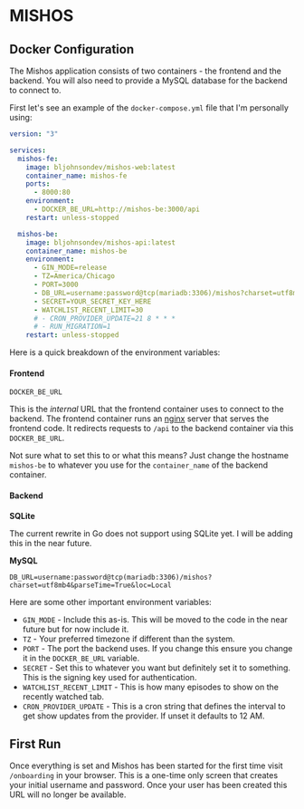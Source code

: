 # MISHOS

## Docker Configuration

The Mishos application consists of two containers - the frontend and the backend.  You will also need to provide a MySQL database for the backend to connect to.

First let's see an example of the `docker-compose.yml` file that I'm personally using:

```yaml
version: "3"

services:
  mishos-fe:
    image: bljohnsondev/mishos-web:latest
    container_name: mishos-fe
    ports:
      - 8000:80
    environment:
      - DOCKER_BE_URL=http://mishos-be:3000/api
    restart: unless-stopped

  mishos-be:
    image: bljohnsondev/mishos-api:latest
    container_name: mishos-be
    environment:
      - GIN_MODE=release
      - TZ=America/Chicago
      - PORT=3000
      - DB_URL=username:password@tcp(mariadb:3306)/mishos?charset=utf8mb4&parseTime=True&loc=Local
      - SECRET=YOUR_SECRET_KEY_HERE
      - WATCHLIST_RECENT_LIMIT=30
      # - CRON_PROVIDER_UPDATE=21 8 * * *
      # - RUN_MIGRATION=1
    restart: unless-stopped
```

Here is a quick breakdown of the environment variables:
#### Frontend

`DOCKER_BE_URL`

This is the *internal* URL that the frontend container uses to connect to the backend.  The frontend container runs an [nginx](https://nginx.org/en/) server that serves the frontend code.  It redirects requests to `/api` to the backend container via this `DOCKER_BE_URL`.

Not sure what to set this to or what this means?  Just change the hostname `mishos-be` to whatever you use for the `container_name` of the backend container.

#### Backend

**SQLite**

The current rewrite in Go does not support using SQLite yet.  I will be adding this in the near future.

**MySQL**

```
DB_URL=username:password@tcp(mariadb:3306)/mishos?charset=utf8mb4&parseTime=True&loc=Local
```

Here are some other important environment variables:

- `GIN_MODE` - Include this as-is.  This will be moved to the code in the near future but for now include it.
- `TZ` - Your preferred timezone if different than the system.
- `PORT` - The port the backend uses.  If you change this ensure you change it in the `DOCKER_BE_URL` variable.
- `SECRET` - Set this to whatever you want but definitely set it to something.  This is the signing key used for authentication.
- `WATCHLIST_RECENT_LIMIT` - This is how many episodes to show on the recently watched tab.
- `CRON_PROVIDER_UPDATE` - This is a cron string that defines the interval to get show updates from the provider.  If unset it defaults to 12 AM.

## First Run

Once everything is set and Mishos has been started for the first time visit `/onboarding` in your browser.
This is a one-time only screen that creates your initial username and password.
Once your user has been created this URL will no longer be available.

